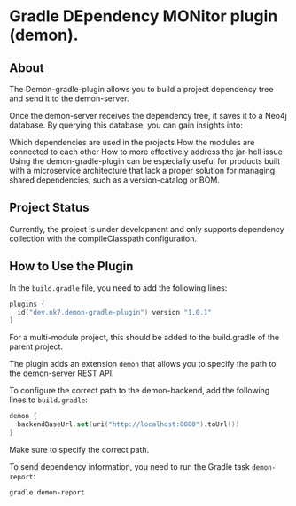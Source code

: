 # Gradle DEpendency MONitor plugin (demon).

## About

The Demon-gradle-plugin allows you to build a project dependency tree and send it to the demon-server.

Once the demon-server receives the dependency tree, it saves it to a Neo4j database. By querying this database, you can gain insights into:

Which dependencies are used in the projects
How the modules are connected to each other
How to more effectively address the jar-hell issue
Using the demon-gradle-plugin can be especially useful for products built with a microservice architecture that lack a proper solution for managing shared dependencies, such as a version-catalog or BOM.


## Project Status

Currently, the project is under development and only supports dependency collection with the compileClasspath configuration.



## How to Use the Plugin

In the `build.gradle` file, you need to add the following lines:

```kotlin
plugins {
  id("dev.nk7.demon-gradle-plugin") version "1.0.1"
}
```
For a multi-module project, this should be added to the build.gradle of the parent project.

The plugin adds an extension `demon` that allows you to specify the path to the demon-server REST API.

To configure the correct path to the demon-backend, add the following lines to `build.gradle`:

```kotlin
demon {
  backendBaseUrl.set(uri("http://localhost:8080").toUrl())
}
```
Make sure to specify the correct path.

To send dependency information, you need to run the Gradle task `demon-report`:

```shell
gradle demon-report
```
